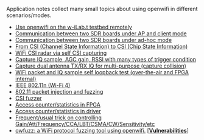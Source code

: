 <!--
Author: Xianjun jiao
SPDX-FileCopyrightText: 2019 UGent
SPDX-License-Identifier: AGPL-3.0-or-later
-->

Application notes collect many small topics about using openwifi in different scenarios/modes.

- [Use openwifi on the w-iLab.t testbed remotely](https://doc.ilabt.imec.be/ilabt/wilab/tutorials/openwifi.html)
- [Communication between two SDR boards under AP and client mode](ap-client-two-sdr.md)
- [Communication between two SDR boards under ad-hoc mode](ad-hoc-two-sdr.md)
- [From CSI (Channel State Information) to CSI (Chip State Information)](csi.md)
- [WiFi CSI radar via self CSI capturing](radar-self-csi.md)
- [Capture IQ sample, AGC gain, RSSI with many types of trigger condition](iq.md)
- [Capture dual antenna TX/RX IQ for multi-purpose (capture collision)](iq_2ant.md)
- [WiFi packet and IQ sample self loopback test (over-the-air and FPGA internal)](packet-iq-self-loopback-test.md)
- [IEEE 802.11n (Wi-Fi 4)](ieee80211n.md)
- [802.11 packet injection and fuzzing](inject_80211.md)
- [CSI fuzzer](csi_fuzzer.md)
- [Access counter/statistics in FPGA](perf_counter.md)
- [Access counter/statistics in driver](driver_stat.md)
- [Frequent/usual trick on controlling Gain/Att/Frequency/CCA/LBT/CSMA/CW/Sensitivity/etc](frequent_trick.md)
- [owfuzz: a WiFi protocol fuzzing tool using openwifi.](https://github.com/alipay/WiFi-Protocol-Fuzzing-Tool) [[**Vulnerabilities**]](https://github.com/E7mer/Owfuzz)
